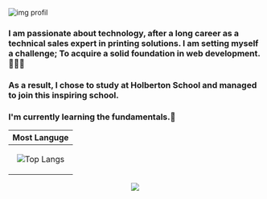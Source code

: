 ![img profil](https://media.licdn.com/dms/image/D4E16AQEj-ETgkTbHaA/profile-displaybackgroundimage-shrink_350_1400/0/1706736820643?e=1716422400&v=beta&t=yP7UyW11M-mYxMOAEWcwsx3gBVVOLvpniWi79nweTi8)
### I am passionate about technology, after a long career as a technical sales expert in printing solutions. I am setting myself a challenge; To acquire a solid foundation in web development. 👩🏼‍💻 
### As a result, I chose to study at Holberton School and managed to join this inspiring school.
### I'm currently learning the fundamentals.👋

<p align='center'>

| Most Languge |
|--------------|
|<p align="center">![Top Langs](https://github-readme-stats.vercel.app/api/top-langs/?username=Stefani-web&layout=compact)</p>|

<p align='center'>
   <a href="https://www.linkedin.com/in/stefani-web/">
       <img src="https://img.shields.io/badge/linkedin-%230077B5.svg?&style=for-the-badge&logo=linkedin&logoColor=white"/>
   </a>
